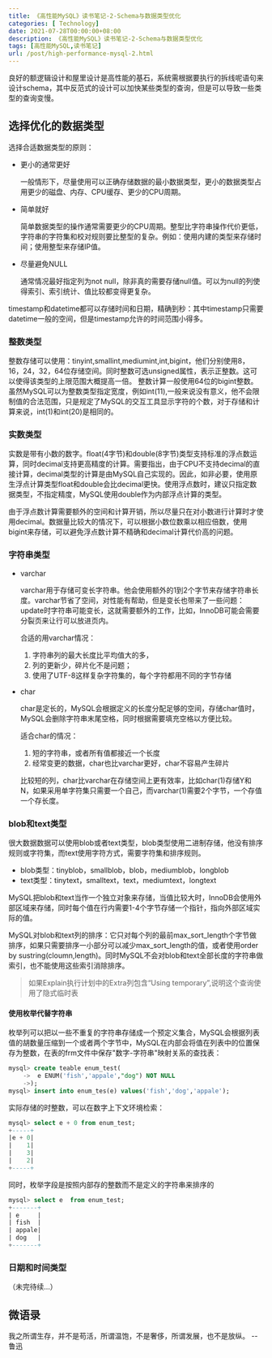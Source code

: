 ```yaml
---
title: 《高性能MySQL》读书笔记-2-Schema与数据类型优化
categories: [ Technology]
date: 2021-07-28T00:00:00+08:00
description: 《高性能MySQL》读书笔记-2-Schema与数据类型优化
tags: [高性能MySQL,读书笔记]
url: /post/high-performance-mysql-2.html
---
```




良好的额逻辑设计和屋里设计是高性能的基石，系统需根据要执行的拆线呢语句来设计schema，其中反范式的设计可以加快某些类型的查询，但是可以导致一些类型的查询变慢。

## 选择优化的数据类型  

选择合适数据类型的原则：
* 更小的通常更好

  一般情形下，尽量使用可以正确存储数据的最小数据类型，更小的数据类型占用更少的磁盘、内存、CPU缓存、更少的CPU周期。

* 简单就好

  简单数据类型的操作通常需要更少的CPU周期。整型比字符串操作代价更低，字符串的字符集和校对规则要比整型的复杂。例如：使用内建的类型来存储时间；使用整型来存储IP值。

* 尽量避免NULL

  通常情况最好指定列为not null，除非真的需要存储null值。可以为null的列使得索引、索引统计、值比较都变得更复杂。

timestamp和datetime都可以存储时间和日期，精确到秒：其中timestamp只需要datetime一般的空间，但是timestamp允许的时间范围小得多。

### 整数类型  

整数存储可以使用：tinyint,smallint,mediumint,int,bigint，他们分别使用8，16，24，32，64位存储空间。同时整数可选unsigned属性，表示正整数。这可以使得该类型的上限范围大概提高一倍。 整数计算一般使用64位的bigint整数。虽然MySQL可以为整数类型指定宽度，例如int(11),一般来说没有意义，他不会限制值的合法范围，只是规定了MySQL的交互工具显示字符的个数，对于存储和计算来说，int(1)和int(20)是相同的。  

### 实数类型  

实数是带有小数的数字。float(4字节)和double(8字节)类型支持标准的浮点数运算，同时decimal支持更高精度的计算。需要指出，由于CPU不支持decimal的直接计算，decimal类型的计算是由MySQL自己实现的。因此，如非必要，使用原生浮点计算类型float和double会比decimal更快。使用浮点数时，建议只指定数据类型，不指定精度，MySQL使用double作为内部浮点计算的类型。

由于浮点数计算需要额外的空间和计算开销，所以尽量只在对小数进行计算时才使用decimal。数据量比较大的情况下，可以根据小数位数乘以相应倍数，使用bigint来存储，可以避免浮点数计算不精确和decimal计算代价高的问题。  

### 字符串类型  

* varchar

  varchar用于存储可变长字符串。他会使用额外的1到2个字节来存储字符串长度。varchar节省了空间，对性能有帮助，但是变长也带来了一些问题：update时字符串可能变长，这就需要额外的工作，比如，InnoDB可能会需要分裂页来让行可以放进页内。  

  合适的用varchar情况：

  1. 字符串列的最大长度比平均值大的多，
  2. 列的更新少，碎片化不是问题；
  3. 使用了UTF-8这样复杂字符集的，每个字符都用不同的字节存储

* char

  char是定长的，MySQL会根据定义的长度分配足够的空间，存储char值时，MySQL会删除字符串末尾空格，同时根据需要填充空格以方便比较。

  适合char的情况：

  1. 短的字符串，或者所有值都接近一个长度
  2. 经常变更的数据，char也比varchar更好，char不容易产生碎片

  比较短的列，char比varchar在存储空间上更有效率，比如char(1)存储Y和N，如果采用单字符集只需要一个自己，而varchar(1)需要2个字节，一个存值一个存长度。

###   blob和text类型  

很大数据数据可以使用blob或者text类型，blob类型使用二进制存储，他没有排序规则或字符集，而text使用字符方式，需要字符集和排序规则。

* blob类型：tinyblob，smallblob，blob，mediumblob，longblob  
* text类型：tinytext，smalltext，text，mediumtext，longtext

MySQL把blob和text当作一个独立对象来存储，当值比较大时，InnoDB会使用外部区域来存储，同时每个值在行内需要1-4个字节存储一个指针，指向外部区域实际的值。  

MySQL对blob和text列的排序：它只对每个列的最前max_sort_length个字节做排序，如果只需要排序一小部分可以减少max_sort_length的值，或者使用order by sustring(cloumn,length)。同时MySQL不会对blob和text全部长度的字符串做索引，也不能使用这些索引消除排序。

> 如果Explain执行计划中的Extra列包含“Using temporary”,说明这个查询使用了隐式临时表

#### 使用枚举代替字符串  

枚举列可以把以一些不重复的字符串存储成一个预定义集合，MySQL会根据列表值的胡数量压缩到一个或者两个字节中，MySQL在内部会将值在列表中的位置保存为整数，在表的frm文件中保存"数字-字符串"映射关系的查找表：

```sql
mysql> create teable enum_test(
	->  e ENUM('fish','appale',"dog") NOT NULL
	->);
mysql> insert into enum_tes(e) values('fish','dog','appale');
```

实际存储的时整数，可以在数字上下文环境检索：

```sql
mysql> select e + 0 from enum_test;
+-----+
|e + 0|
|    1|
|    3|
|    2|
+-----+
```

同时，枚举字段是按照内部存的整数而不是定义的字符串来排序的

```sql
mysql> select e  from enum_test;
+-------+
| e     |
| fish  |
| appale|
| dog   |
+-------+
```

### 日期和时间类型  

（未完待续...）

## 微语录  

我之所谓生存，并不是苟活，所谓温饱，不是奢侈，所谓发展，也不是放纵。 -- 鲁迅